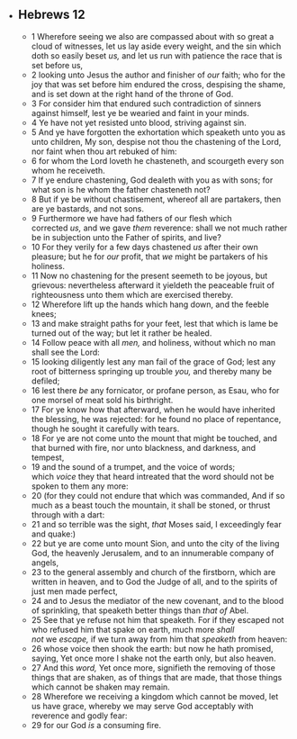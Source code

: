 - ## Hebrews 12
	- 1 Wherefore seeing we also are compassed about with so great a cloud of witnesses, let us lay aside every weight, and the sin which doth so easily beset *us,* and let us run with patience the race that is set before us,
	- 2 looking unto Jesus the author and finisher of *our* faith; who for the joy that was set before him endured the cross, despising the shame, and is set down at the right hand of the throne of God.
	- 3 For consider him that endured such contradiction of sinners against himself, lest ye be wearied and faint in your minds.
	- 4 Ye have not yet resisted unto blood, striving against sin.
	- 5 And ye have forgotten the exhortation which speaketh unto you as unto children, My son, despise not thou the chastening of the Lord, nor faint when thou art rebuked of him:
	- 6 for whom the Lord loveth he chasteneth, and scourgeth every son whom he receiveth.
	- 7 If ye endure chastening, God dealeth with you as with sons; for what son is he whom the father chasteneth not?
	- 8 But if ye be without chastisement, whereof all are partakers, then are ye bastards, and not sons.
	- 9 Furthermore we have had fathers of our flesh which corrected *us,* and we gave *them* reverence: shall we not much rather be in subjection unto the Father of spirits, and live?
	- 10 For they verily for a few days chastened *us* after their own pleasure; but he for *our* profit, that *we* might be partakers of his holiness.
	- 11 Now no chastening for the present seemeth to be joyous, but grievous: nevertheless afterward it yieldeth the peaceable fruit of righteousness unto them which are exercised thereby.
	- 12 Wherefore lift up the hands which hang down, and the feeble knees;
	- 13 and make straight paths for your feet, lest that which is lame be turned out of the way; but let it rather be healed.
	- 14 Follow peace with all *men,* and holiness, without which no man shall see the Lord:
	- 15 looking diligently lest any man fail of the grace of God; lest any root of bitterness springing up trouble *you,* and thereby many be defiled;
	- 16 lest there *be* any fornicator, or profane person, as Esau, who for one morsel of meat sold his birthright.
	- 17 For ye know how that afterward, when he would have inherited the blessing, he was rejected: for he found no place of repentance, though he sought it carefully with tears.
	- 18 For ye are not come unto the mount that might be touched, and that burned with fire, nor unto blackness, and darkness, and tempest,
	- 19 and the sound of a trumpet, and the voice of words; which *voice* they that heard intreated that the word should not be spoken to them any more:
	- 20 (for they could not endure that which was commanded, And if so much as a beast touch the mountain, it shall be stoned, or thrust through with a dart:
	- 21 and so terrible was the sight, *that* Moses said, I exceedingly fear and quake:)
	- 22 but ye are come unto mount Sion, and unto the city of the living God, the heavenly Jerusalem, and to an innumerable company of angels,
	- 23 to the general assembly and church of the firstborn, which are written in heaven, and to God the Judge of all, and to the spirits of just men made perfect,
	- 24 and to Jesus the mediator of the new covenant, and to the blood of sprinkling, that speaketh better things than *that of* Abel.
	- 25 See that ye refuse not him that speaketh. For if they escaped not who refused him that spake on earth, much more *shall not* we *escape,* if we turn away from him that *speaketh* from heaven:
	- 26 whose voice then shook the earth: but now he hath promised, saying, Yet once more I shake not the earth only, but also heaven.
	- 27 And this *word,* Yet once more, signifieth the removing of those things that are shaken, as of things that are made, that those things which cannot be shaken may remain.
	- 28 Wherefore we receiving a kingdom which cannot be moved, let us have grace, whereby we may serve God acceptably with reverence and godly fear:
	- 29 for our God *is* a consuming fire.